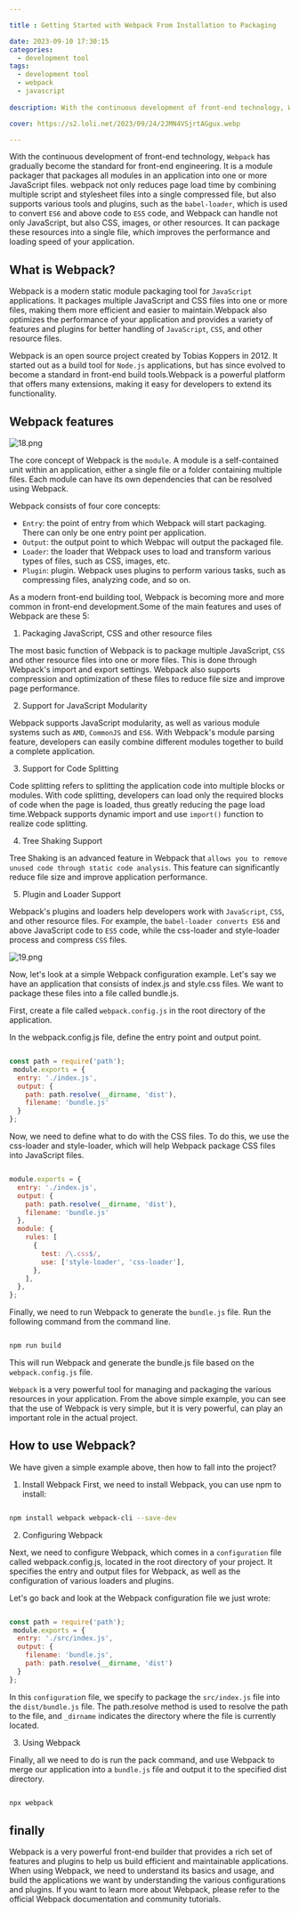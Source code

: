 ```yaml
---

title : Getting Started with Webpack From Installation to Packaging

date: 2023-09-10 17:30:15
categories:
  - development tool
tags:
  - development tool
  - webpack
  - javascript
  
description: With the continuous development of front-end technology, Webpack has gradually become the standard for front-end engineering,It can handle not only JavaScript, but also CSS, images or other resources. It can package these resources into a single file, thus improving the performance and loading speed of the application.

cover: https://s2.loli.net/2023/09/24/2JMN4VSjrtAGgux.webp

---
```


With the continuous development of front-end technology, `Webpack` has gradually become the standard for front-end engineering. It is a module packager that packages all modules in an application into one or more JavaScript files. webpack not only reduces page load time by combining multiple script and stylesheet files into a single compressed file, but also supports various tools and plugins, such as the `babel-loader`, which is used to convert `ES6` and above code to `ES5` code, and Webpack can handle not only JavaScript, but also CSS, images, or other resources. It can package these resources into a single file, which improves the performance and loading speed of your application.

## What is Webpack?

Webpack is a modern static module packaging tool for `JavaScript` applications. It packages multiple JavaScript and CSS files into one or more files, making them more efficient and easier to maintain.Webpack also optimizes the performance of your application and provides a variety of features and plugins for better handling of `JavaScript`, `CSS`, and other resource files.

Webpack is an open source project created by Tobias Koppers in 2012. It started out as a build tool for `Node.js` applications, but has since evolved to become a standard in front-end build tools.Webpack is a powerful platform that offers many extensions, making it easy for developers to extend its functionality.

## Webpack features

![18.png](https://s2.loli.net/2023/09/23/il4wjPsv8Zd2euH.png)

The core concept of Webpack is the `module`. A module is a self-contained unit within an application, either a single file or a folder containing multiple files. Each module can have its own dependencies that can be resolved using Webpack.

Webpack consists of four core concepts:

- `Entry`: the point of entry from which Webpack will start packaging. There can only be one entry point per application.
- `Output`: the output point to which Webpac will output the packaged file.
- `Loader`: the loader that Webpack uses to load and transform various types of files, such as CSS, images, etc.
- `Plugin`: plugin. Webpack uses plugins to perform various tasks, such as compressing files, analyzing code, and so on.

As a modern front-end building tool, Webpack is becoming more and more common in front-end development.Some of the main features and uses of Webpack are these 5:

1. Packaging JavaScript, CSS and other resource files

The most basic function of Webpack is to package multiple JavaScript, `CSS` and other resource files into one or more files. This is done through Webpack's import and export settings. Webpack also supports compression and optimization of these files to reduce file size and improve page performance.

2. Support for JavaScript Modularity

Webpack supports JavaScript modularity, as well as various module systems such as `AMD`, `CommonJS` and `ES6`. With Webpack's module parsing feature, developers can easily combine different modules together to build a complete application.

3. Support for Code Splitting

Code splitting refers to splitting the application code into multiple blocks or modules. With code splitting, developers can load only the required blocks of code when the page is loaded, thus greatly reducing the page load time.Webpack supports dynamic import and use `import()` function to realize code splitting.

4. Tree Shaking Support

Tree Shaking is an advanced feature in Webpack that `allows you to remove unused code through static code analysis`. This feature can significantly reduce file size and improve application performance.

5. Plugin and Loader Support

Webpack's plugins and loaders help developers work with `JavaScript`, `CSS`, and other resource files. For example, the `babel-loader converts ES6` and above JavaScript code to `ES5` code, while the css-loader and style-loader process and compress `CSS` files.

![19.png](https://s2.loli.net/2023/09/23/k2s6a75JNqXLhtw.png)

Now, let's look at a simple Webpack configuration example. Let's say we have an application that consists of index.js and style.css files. We want to package these files into a file called bundle.js.

First, create a file called `webpack.config.js` in the root directory of the application.

In the webpack.config.js file, define the entry point and output point.

```javascript

const path = require('path');
 module.exports = {
  entry: './index.js',
  output: {
    path: path.resolve(__dirname, 'dist'),
    filename: 'bundle.js'
  }
};

```
Now, we need to define what to do with the CSS files. To do this, we use the css-loader and style-loader, which will help Webpack package CSS files into JavaScript files.

```javascript

module.exports = {
  entry: './index.js',
  output: {
    path: path.resolve(__dirname, 'dist'),
    filename: 'bundle.js'
  },
  module: {
    rules: [
      {
        test: /\.css$/,
        use: ['style-loader', 'css-loader'],
      },
    ],
  },
};

```

Finally, we need to run Webpack to generate the `bundle.js` file. Run the following command from the command line.

```bash

npm run build

```

This will run Webpack and generate the bundle.js file based on the `webpack.config.js` file.

`Webpack` is a very powerful tool for managing and packaging the various resources in your application. From the above simple example, you can see that the use of Webpack is very simple, but it is very powerful, can play an important role in the actual project.

## How to use Webpack?

We have given a simple example above, then how to fall into the project?

1. Install Webpack
First, we need to install Webpack, you can use npm to install:

```bash

npm install webpack webpack-cli --save-dev

```
2. Configuring Webpack

Next, we need to configure Webpack, which comes in a `configuration` file called webpack.config.js, located in the root directory of your project. It specifies the entry and output files for Webpack, as well as the configuration of various loaders and plugins.

Let's go back and look at the Webpack configuration file we just wrote:

```javascript

const path = require('path');
 module.exports = {
  entry: './src/index.js',
  output: {
    filename: 'bundle.js',
    path: path.resolve(__dirname, 'dist')
  }
};

```

In this `configuratio`n file, we specify to package the `src/index.js` file into the `dist/bundle.js` file. The path.resolve method is used to resolve the path to the file, and `_dirname` indicates the directory where the file is currently located.

3. Using Webpack

Finally, all we need to do is run the pack command, and use Webpack to merge our application into a `bundle.js` file and output it to the specified dist directory.

```bash

npx webpack

```

## finally

Webpack is a very powerful front-end builder that provides a rich set of features and plugins to help us build efficient and maintainable applications. When using Webpack, we need to understand its basics and usage, and build the applications we want by understanding the various configurations and plugins. If you want to learn more about Webpack, please refer to the official Webpack documentation and community tutorials.


